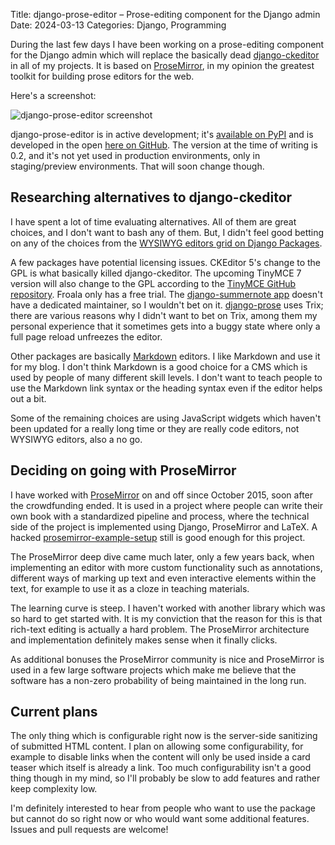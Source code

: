 Title: django-prose-editor – Prose-editing component for the Django admin
Date: 2024-03-13
Categories: Django, Programming

During the last few days I have been working on a prose-editing component for
the Django admin which will replace the basically dead
[django-ckeditor](https://406.ch/writing/django-ckeditor/) in all of my
projects. It is based on [ProseMirror](https://prosemirror.net/), in my opinion
the greatest toolkit for building prose editors for the web.

Here's a screenshot:

![django-prose-editor screenshot](https://406.ch/assets/20240313-prose-editor.png)

django-prose-editor is in active development; it's [available on
PyPI](https://pypi.org/project/django-prose-editor/) and is developed in the
open [here on GitHub](https://github.com/matthiask/django-prose-editor/). The
version at the time of writing is 0.2, and it's not yet used in production
environments, only in staging/preview environments. That will soon change
though.


## Researching alternatives to django-ckeditor

I have spent a lot of time evaluating alternatives. All of them are great
choices, and I don't want to bash any of them. But, I didn't feel good betting on any of the choices from the [WYSIWYG editors grid on Django Packages](https://djangopackages.org/grids/g/wysiwyg/).

A few packages have potential licensing issues. CKEditor 5's change to the GPL
is what basically killed django-ckeditor. The upcoming TinyMCE 7 version will
also change to the GPL according to the [TinyMCE GitHub
repository](https://github.com/tinymce/tinymce/). Froala only has a free trial.
The [django-summernote app](https://github.com/summernote/django-summernote/)
doesn't have a dedicated maintainer, so I wouldn't bet on it.
[django-prose](https://github.com/withlogicco/django-prose) uses Trix; there
are various reasons why I didn't want to bet on Trix, among them my personal
experience that it sometimes gets into a buggy state where only a full page
reload unfreezes the editor.

Other packages are basically [Markdown](https://en.wikipedia.org/wiki/Markdown)
editors. I like Markdown and use it for my blog. I don't think Markdown is a
good choice for a CMS which is used by people of many different skill levels. I
don't want to teach people to use the Markdown link syntax or the heading
syntax even if the editor helps out a bit.

Some of the remaining choices are using JavaScript widgets which haven't been
updated for a really long time or they are really code editors, not WYSIWYG
editors, also a no go.


## Deciding on going with ProseMirror

I have worked with [ProseMirror](https://prosemirror.net/) on and off since
October 2015, soon after the crowdfunding ended. It is used in a project where
people can write their own book with a standardized pipeline and process, where
the technical side of the project is implemented using Django, ProseMirror and
LaTeX. A hacked
[prosemirror-example-setup](https://github.com/ProseMirror/prosemirror-example-setup/)
still is good enough for this project.

The ProseMirror deep dive came much later, only a few years back, when
implementing an editor with more custom functionality such as annotations,
different ways of marking up text and even interactive elements within the
text, for example to use it as a cloze in teaching materials.

The learning curve is steep. I haven't worked with another library which was so
hard to get started with. It is my conviction that the reason for this is that
rich-text editing is actually a hard problem. The ProseMirror architecture and
implementation definitely makes sense when it finally clicks.

As additional bonuses the ProseMirror community is nice and ProseMirror is used
in a few large software projects which make me believe that the software has a
non-zero probability of being maintained in the long run.


## Current plans

The only thing which is configurable right now is the server-side sanitizing of
submitted HTML content. I plan on allowing some configurability, for example to
disable links when the content will only be used inside a card teaser which
itself is already a link. Too much configurability isn't a good thing though in
my mind, so I'll probably be slow to add features and rather keep complexity
low.

I'm definitely interested to hear from people who want to use the package but
cannot do so right now or who would want some additional features. Issues and
pull requests are welcome!

